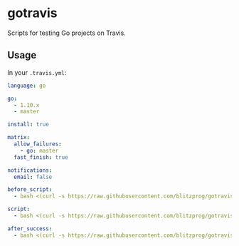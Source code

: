 # gotravis

Scripts for testing Go projects on Travis.

## Usage

In your `.travis.yml`:

```yml
language: go

go:
  - 1.10.x
  - master

install: true

matrix:
  allow_failures:
    - go: master
  fast_finish: true

notifications:
  email: false

before_script:
  - bash <(curl -s https://raw.githubusercontent.com/blitzprog/gotravis/master/before-script.sh)

script:
  - bash <(curl -s https://raw.githubusercontent.com/blitzprog/gotravis/master/script.sh)

after_success:
  - bash <(curl -s https://raw.githubusercontent.com/blitzprog/gotravis/master/after-success.sh)
```